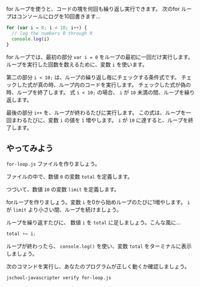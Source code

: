 for ループを使うと、コードの塊を何回も繰り返し実行できます。
次のfor ループはコンソールにログを10回書きます...

```js
for (var i = 0; i < 10; i++) {
  // log the numbers 0 through 9
  console.log(i)
}
```

for ループでは、最初の部分 `var i = 0` をループの最初に一回だけ実行します。
ループを実行した回数を数えるために、変数 `i` を使います。

第二の部分 `i < 10;` は、ループの繰り返し毎にチェックする条件式です。
チェックした式が真の時、ループ内のコードを実行します。
チェックした式が偽の時、ループを終了します。
式 `i < 10;` の場合、 `i` が `10` 未満の間、ループを繰り返します。

最後の部分 `i++` を、ループが終わるたびに実行します。
この式は、ループを一回まわるたびに、変数 `i` の値を `1` 増やします。
`i` が `10` に達すると、ループを終了します。

## やってみよう

`for-loop.js` ファイルを作りましょう。

ファイルの中で、数値 `0` の変数 `total` を定義します。

つづいて、数値 `10` の変数 `limit` を定義します。

forループを作りましょう。変数 `i` を0から始めループのたびに1増やします。
`i` が `limit` より小さい間、ループを続けましょう。

ループを繰り返すたびに、 数値 `i` を `total` に足しましょう。こんな風に...

```js
total += i;
```

ループが終わったら、 `console.log()` を使い、変数 `total` をターミナルに表示しましょう。

次のコマンドを実行し、あなたのプログラムが正しく動くか確認しましょう。

```bash
jschool-javascripter verify for-loop.js
```
